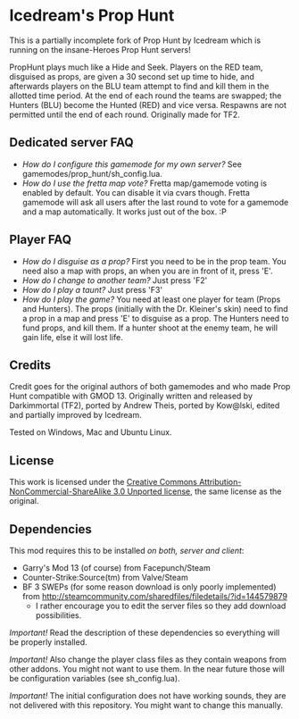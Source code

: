 # Icedream's Prop Hunt

This is a partially incomplete fork of Prop Hunt by Icedream which is running on the insane-Heroes Prop Hunt servers!

PropHunt plays much like a Hide and Seek. Players on the RED team, disguised as props, are given a 30 second set up time to hide, and afterwards players on the BLU team attempt to find and kill them in the allotted time period. At the end of each round the teams are swapped; the Hunters (BLU) become the Hunted (RED) and vice versa. Respawns are not permitted until the end of each round. 
Originally made for TF2. 

## Dedicated server FAQ

- _How do I configure this gamemode for my own server?_ See gamemodes/prop_hunt/sh_config.lua.
- _How do I use the fretta map vote?_ Fretta map/gamemode voting is enabled by default. You can disable it via cvars though. Fretta gamemode will ask all users after the last round to vote for a gamemode and a map automatically. It works just out of the box. :P

## Player FAQ

- _How do I disguise as a prop?_ First you need to be in the prop team. You need also a map with props, an when you are in front of it, press 'E'. 
- _How do I change to another team?_ Just press 'F2'
- _How do I play a taunt?_ Just press 'F3'
- _How do I play the game?_ You need at least one player for team (Props and Hunters). The props (initially with the Dr. Kleiner's skin) need to find a prop in a map and press 'E' to disguise as a prop. The Hunters need to fund props, and kill them. If a hunter shoot at the enemy team, he will gain life, else it will lost life. 

## Credits

Credit goes for the original authors of both gamemodes and who made Prop Hunt compatible with GMOD 13. 
Originally written and released by Darkimmortal (TF2), ported by Andrew Theis, ported by Kow@lski, edited and partially improved by Icedream.

Tested on Windows, Mac and Ubuntu Linux. 

## License

This work is licensed under the [Creative Commons Attribution-NonCommercial-ShareAlike 3.0 Unported license](http://creativecommons.org/licenses/by-nc-sa/3.0/), the same license as the original.

## Dependencies

This mod requires this to be installed _on both, server and client_:

- Garry's Mod 13 (of course) from Facepunch/Steam
- Counter-Strike:Source(tm) from Valve/Steam
- BF 3 SWEPs (for some reason download is only poorly implemented) from http://steamcommunity.com/sharedfiles/filedetails/?id=144579879
	- I rather encourage you to edit the server files so they add download possibilities.

_Important!_ Read the description of these dependencies so everything will be properly installed.

_Important!_ Also change the player class files as they contain weapons from other addons. You might not want to use them. In the near future those will be configuration variables (see sh_config.lua).

_Important!_ The initial configuration does not have working sounds, they are not delivered with this repository. You might want to change this manually.
